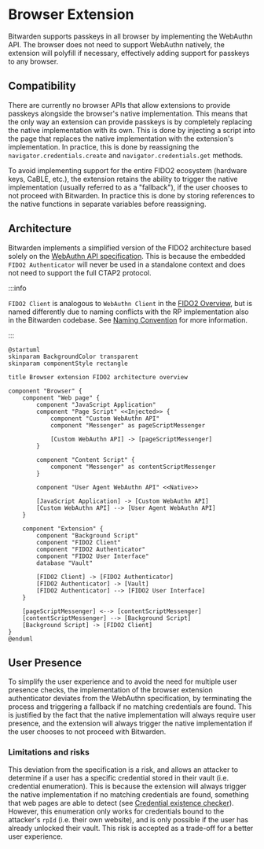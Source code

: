 # Browser Extension

Bitwarden supports passkeys in all browser by implementing the WebAuthn API. The browser does not
need to support WebAuthn natively, the extension will polyfill if necessary, effectively adding
support for passkeys to any browser.

## Compatibility

There are currently no browser APIs that allow extensions to provide passkeys alongside the
browser's native implementation. This means that the only way an extension can provide passkeys is
by completely replacing the native implementation with its own. This is done by injecting a script
into the page that replaces the native implementation with the extension's implementation. In
practice, this is done by reassigning the `navigator.credentials.create` and
`navigator.credentials.get` methods.

To avoid implementing support for the entire FIDO2 ecosystem (hardware keys, CaBLE, etc.), the
extension retains the ability to trigger the native implementation (usually referred to as a
"fallback"), if the user chooses to not proceed with Bitwarden. In practice this is done by storing
references to the native functions in separate variables before reassigning.

## Architecture

Bitwarden implements a simplified version of the FIDO2 architecture based solely on the
[WebAuthn API specification](https://www.w3.org/TR/webauthn-3/). This is because the embedded
`FIDO2 Authenticator` will never be used in a standalone context and does not need to support the
full CTAP2 protocol.

:::info

`FIDO2 Client` is analogous to `WebAuthn Client` in the [FIDO2 Overview](../../overview#diagram),
but is named differently due to naming conflicts with the RP implementation also in the Bitwarden
codebase. See [Naming Convention](../../naming-convention) for more information.

:::

```kroki type=plantuml
@startuml
skinparam BackgroundColor transparent
skinparam componentStyle rectangle

title Browser extension FIDO2 architecture overview

component "Browser" {
    component "Web page" {
        component "JavaScript Application"
        component "Page Script" <<Injected>> {
            component "Custom WebAuthn API"
            component "Messenger" as pageScriptMessenger

            [Custom WebAuthn API] -> [pageScriptMessenger]
        }

        component "Content Script" {
            component "Messenger" as contentScriptMessenger
        }

        component "User Agent WebAuthn API" <<Native>>

        [JavaScript Application] -> [Custom WebAuthn API]
        [Custom WebAuthn API] --> [User Agent WebAuthn API]
    }

    component "Extension" {
        component "Background Script"
        component "FIDO2 Client"
        component "FIDO2 Authenticator"
        component "FIDO2 User Interface"
        database "Vault"

        [FIDO2 Client] -> [FIDO2 Authenticator]
        [FIDO2 Authenticator] -> [Vault]
        [FIDO2 Authenticator] --> [FIDO2 User Interface]
    }

    [pageScriptMessenger] <--> [contentScriptMessenger]
    [contentScriptMessenger] --> [Background Script]
    [Background Script] -> [FIDO2 Client]
}
@enduml
```

## User Presence

To simplify the user experience and to avoid the need for multiple user presence checks, the
implementation of the browser extension authenticator deviates from the WebAuthn specification, by
terminating the process and triggering a fallback if no matching credentials are found. This is
justified by the fact that the native implementation will always require user presence, and the
extension will always trigger the native implementation if the user chooses to not proceed with
Bitwarden.

### Limitations and risks

This deviation from the specification is a risk, and allows an attacker to determine if a user has a
specific credential stored in their vault (i.e. credential enumeration). This is because the
extension will always trigger the native implementation if no matching credentials are found,
something that web pages are able to detect (see
[Credential existence checker](https://coroiu.github.io/webauthn-tools/security/existence-checker)).
However, this enumeration only works for credentials bound to the attacker's `rpId` (i.e. their own
website), and is only possible if the user has already unlocked their vault. This risk is accepted
as a trade-off for a better user experience.
